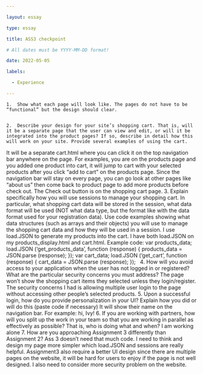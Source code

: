 ```yaml
---

layout: essay

type: essay

title: ASS3 checkpoint

# All dates must be YYYY-MM-DD format!

date: 2022-05-05

labels:

  - Experience

---
```


	1.	Show what each page will look like. The pages do not have to be “functional” but the design should clear.  


	2.	Describe your design for your site’s shopping cart. That is, will it be a separate page that the user can view and edit, or will it be integrated into the product pages? If so, describe in detail how this will work on your site. Provide several examples of using the cart.
It will be a separate cart.html where you can click it on the top navigation bar anywhere on the page. For examples, you are on the products page and you added one product into cart, it will jump to cart with your selected products after you click “add to cart” on the products page. Since the navigation bar will stay on every page, you can go look at other pages like “about us” then come back to product page to add more products before check out. The Check out button is on the shopping cart page.
	3.	Explain specifically how you will use sessions to manage your shopping cart. In particular, what shopping cart data will be stored in the session, what data format will be used (NOT what data type, but the format like with the data format used for your registration data). Use code examples showing what data structures (such as arrays and their objects) you will use to manage the shopping cart data and how they will be used in a session.
I use load.JSON to generate my products into the cart. 
I have both load.JSON on my products_display.html and cart.html.
Example code:
var products_data;
load.JSON (‘get_products_data’, function (response) {
products_data = JSON.parse (response);
});
var cart_data;
load.JSON (‘get_cart’, function (response) {
cart_data = JSON.parse (response);
});
 
	4.	How will you avoid access to your application when the user has not logged in or registered? What are the particular security concerns you must address?
The page won’t show the shopping cart items they selected unless they login/register. The security concerns I had is allowing multiple user login to the page without accessing other people’s selected products.
	5.	Upon a successful login, how do you provide personalization in your UI? Explain how you did or will do this (paste code if necessary)
It will show their name on the navigation bar. For example: hi, Ivy!
	6.	If you are working with partners, how will you split up the work in your team so that you are working in parallel as effectively as possible? That is, who is doing what and when?
I am working alone
	7.	How are you approaching Assignment 3 differently than Assignment 2?
Ass 3 doesn’t need that much code. I need to think and design my page more simpler which load.JSON and sessions are really helpful. Assignment3 also require a better UI design since there are multiple pages on the website, it will be hard for users to enjoy if the page is not well designed. I also need to consider more security problem on the website.